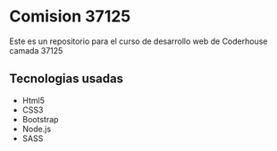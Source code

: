 <h1>Comision 37125</h1>

<p>Este es un repositorio para el curso de desarrollo web de Coderhouse camada 37125</p>

<h2>Tecnologias usadas</h2>
<ul>
<li> Html5</li>
<li> CSS3</li>
<li> Bootstrap</li>
<li> Node.js</li>
<li> SASS</li>
</ul>